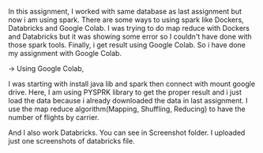 In this assignment, I worked with same database as last assignment but now i am using spark. 
There are some ways to using spark like Dockers, Databricks and Google Colab. 
I was trying to do map reduce with Dockers and Databricks but it was showing some error so I couldn't have done with those spark tools. Finally, i get result using Google Colab. So i have done my assignment with Google Colab.

-> Using Google Colab,

I was starting with install java lib and spark then connect with mount google drive. Here, I am using PYSPRK library to get the proper result and i just load the data because i already downloaded the data in last assignment. 
I use the map reduce algorithm(Mapping, Shuffling, Reducing) to have the number of flights by carrier.

And I also work Databricks. You can see in Screenshot folder. I uploaded just one screenshots of databricks file. 
